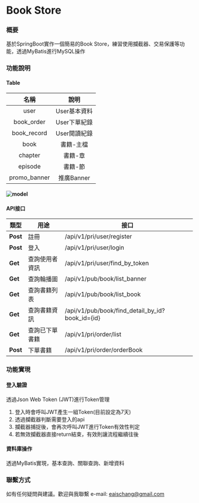# Book Store

### 概要

基於SpringBoot實作一個簡易的Book Store，練習使用攔截器、交易保護等功能，透過MyBatis進行MySQL操作



### 功能說明

#### Table

|     名稱     |     說明     |
| :----------: | :----------: |
|     user     | User基本資料 |
|  book_order  | User下單紀錄 |
| book_record  | User閱讀紀錄 |
|     book     |  書籍-主檔   |
|   chapter    |   書籍-章    |
|   episode    |   書籍-節    |
| promo_banner |  推廣Banner  |

#### ![model](C:\Users\Ming\Desktop\model.png)



#### API接口

| 類型     | 用途           | 接口                                            |
| -------- | -------------- | ----------------------------------------------- |
| **Post** | 註冊           | /api/v1/pri/user/register                       |
| **Post** | 登入           | /api/v1/pri/user/login                          |
| **Get**  | 查詢使用者資訊 | /api/v1/pri/user/find_by_token                  |
| **Get**  | 查詢輪播圖     | /api/v1/pub/book/list_banner                    |
| **Get**  | 查詢書籍列表   | /api/v1/pub/book/list_book                      |
| **Get**  | 查詢書籍資訊   | /api/v1/pub/book/find_detail_by_id?book_id={id} |
| **Get**  | 查詢已下單書籍 | /api/v1/pri/order/list                          |
| **Post** | 下單書籍       | /api/v1/pri/order/orderBook                     |

### 

### 功能實現

#### 登入驗證

透過Json Web Token (JWT)進行Token管理

1. 登入時會呼叫JWT產生一組Token(目前設定為7天)
2. 透過攔截器判斷需要登入的api
3. 攔截器捕捉後，會再次呼叫JWT進行Token有效性判定
4. 若無效攔截器直接return結束，有效則讓流程繼續往後



#### 資料庫操作

透過MyBatis實現，基本查詢、關聯查詢、新增資料



### 聯繫方式

如有任何疑問與建議。歡迎與我聯繫 e-mail: [eaischang@gmail.com](mailto:eaischang@gmail.com)